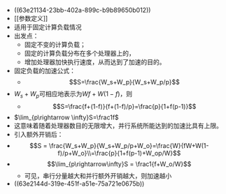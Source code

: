 - ((63e21134-23bb-402a-899c-b9b89650b012))
- [[参数定义]]
- 适用于固定计算负载情况
- 出发点：
	- 固定不变的计算负载；
	- 固定的计算负载分布在多个处理器上的，
	- 增加处理器加快执行速度，从而达到了加速的目的。
- 固定负载的加速公式：
	- $$S=\frac{W_s+W_p}{W_s+W_p/p}$$
- $W_s+W_p$可相应地表示为$Wf+W(1-f)$，则
	- $$S=\frac{f+(1-f)}{f+(1-f)/p}=\frac{p}{1+f(p-1)}$$
- $\lim_{p\rightarrow \infty}S=\frac1f$
- 这意味着随着处理器数目的无限增大，并行系统所能达到的加速比具有上限。
- 引入额外开销后：
- $$S = \frac{W_s+W_p}{W_s+W_p/p+W_o}=\frac{W}{fW+W(1-f)/p+W_o}\\=\frac{p}{1+f(p-1)+W_op/W}$$
- $$\lim_{p\rightarrow\infty}S = \frac1{f+W_o/W}$$
	- 可见，串行分量越大和并行额外开销越大，则加速越小
- ((63e2144d-319e-451f-a51e-75a721e0675b))